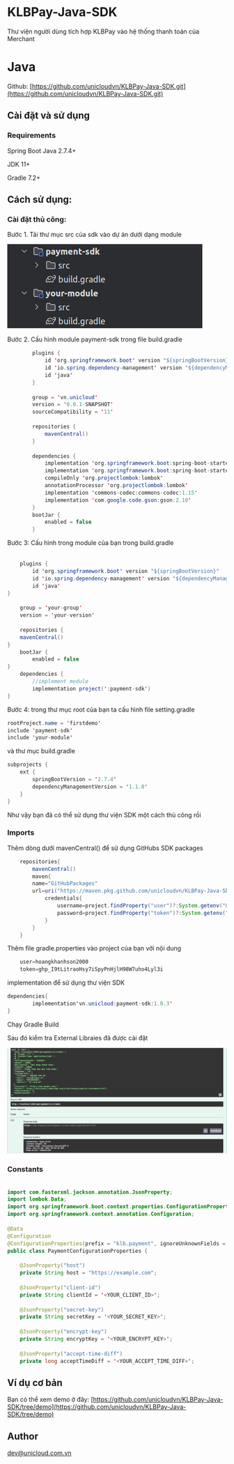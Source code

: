 # KLBPay-Java-SDK

Thư viện người dùng tích hợp KLBPay vào hệ thống thanh toán của Merchant

# Java

Github: [https://github.com/unicloudvn/KLBPay-Java-SDK.git](https://github.com/unicloudvn/KLBPay-Java-SDK.git)

## **Cài đặt và sử dụng**

### **Requirements**

Spring Boot Java 2.7.4+

JDK 11+

Gradle 7.2+

## **Cách sử dụng:**

### **Cài đặt thủ công:**

Bước 1. Tải thư mục src của sdk vào dự án dưới dạng module

![images/img1.png](images/img1.png)   

Bước 2. Cấu hình module payment-sdk trong file build.gradle
```java
        plugins {
            id 'org.springframework.boot' version "${springBootVersion}"
            id 'io.spring.dependency-management' version "${dependencyManagementVersion}"
            id 'java'
        }

        group = 'vn.unicloud'
        version = '0.0.1-SNAPSHOT'
        sourceCompatibility = '11'
        
        repositories {
            mavenCentral()
        }

        dependencies {
            implementation 'org.springframework.boot:spring-boot-starter-web'
            implementation 'org.springframework.boot:spring-boot-starter'
            compileOnly 'org.projectlombok:lombok'
            annotationProcessor 'org.projectlombok:lombok'
            implementation 'commons-codec:commons-codec:1.15'
            implementation 'com.google.code.gson:gson:2.10'
        }
        bootJar {
            enabled = false
        }
```
Bước 3: Cấu hình trong module của bạn trong build.gradle
```java

    plugins {
        id 'org.springframework.boot' version "${springBootVersion}"
        id 'io.spring.dependency-management' version "${dependencyManagementVersion}"
        id 'java'
}

    group = 'your-group'
    version = 'your-version'

    repositories {
    mavenCentral()
}
    bootJar {
        enabled = false
}
    dependencies {
        //implement module
        implementation project(':payment-sdk')
}
```
Bước 4: trong thư mục root của bạn ta cấu hình file setting.gradle
```java
rootProject.name = 'firstdemo'
include 'payment-sdk'
include 'your-module'
```
và thư mục build.gradle

```java
subprojects {
    ext {
        springBootVersion = '2.7.4'
        dependencyManagementVersion = '1.1.0'
    }
}
```

Như vậy bạn đã có thể sử dụng thư viện SDK một cách thủ công rồi

### **Imports**
Thêm dòng dưới mavenCentral() để sử dụng GitHubs SDK packages
```java
    repositories{
        mavenCentral()
        maven{
        name="GitHubPackages"
        url=uri("https://maven.pkg.github.com/unicloudvn/KLBPay-Java-SDK")
            credentials{
                username=project.findProperty("user")?:System.getenv("USERNAME")
                password=project.findProperty("token")?:System.getenv("TOKEN")
            }
        }
    }
```
Thêm file gradle.properties vào project của bạn với nội dung

```java
    user=hoangkhanhson2000 
    token=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
```
implementation để sử dụng thư viện SDK
```java
dependencies{
        implementation'vn.unicloud:payment-sdk:1.0.3'
}
```

Chạy Gradle Build

Sau đó kiểm tra External Libraies đã được cài đặt

![img.png](images/img.png)

### **Constants**

```java

import com.fasterxml.jackson.annotation.JsonProperty;
import lombok.Data;
import org.springframework.boot.context.properties.ConfigurationProperties;
import org.springframework.context.annotation.Configuration;

@Data
@Configuration
@ConfigurationProperties(prefix = "klb.payment", ignoreUnknownFields = false)
public class PaymentConfigurationProperties {

    @JsonProperty("host")
    private String host = "https://example.com"; 

    @JsonProperty("client-id")
    private String clientId = '<YOUR_CLIENT_ID>'; 

    @JsonProperty("secret-key") 
    private String secretKey = '<YOUR_SECRET_KEY>';

    @JsonProperty("encrypt-key")
    private String encryptKey = '<YOUR_ENCRYPT_KEY>';

    @JsonProperty("accept-time-diff")
    private long acceptTimeDiff = '<YOUR_ACCEPT_TIME_DIFF>';
```
## **Ví dụ cơ bản**
Bạn có thể xem demo ở đây: [https://github.com/unicloudvn/KLBPay-Java-SDK/tree/demo](https://github.com/unicloudvn/KLBPay-Java-SDK/tree/demo)

## **Author**

[dev@unicloud.com.vn]()
